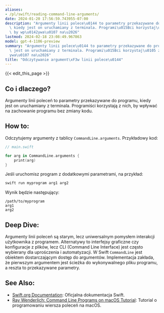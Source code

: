 ```yaml
---
aliases:
- /pl/swift/reading-command-line-arguments/
date: 2024-01-20 17:56:59.743955-07:00
description: "Argumenty linii polece\u0144 to parametry przekazywane do programu,\
  \ kiedy jest on uruchamiany z terminala. Programi\u015Bci korzystaj\u0105 z nich,\
  \ by wp\u0142ywa\u0107 na\u2026"
lastmod: 2024-02-18 23:08:49.967863
model: gpt-4-1106-preview
summary: "Argumenty linii polece\u0144 to parametry przekazywane do programu, kiedy\
  \ jest on uruchamiany z terminala. Programi\u015Bci korzystaj\u0105 z nich, by wp\u0142\
  ywa\u0107 na\u2026"
title: "Odczytywanie argument\xF3w linii polece\u0144"
---
```


{{< edit_this_page >}}

## Co i dlaczego?
Argumenty linii poleceń to parametry przekazywane do programu, kiedy jest on uruchamiany z terminala. Programiści korzystają z nich, by wpływać na zachowanie programu bez zmiany kodu.

## How to:
Odczytujemy argumenty z tablicy `CommandLine.arguments`. Przykładowy kod:

```Swift
// main.swift

for arg in CommandLine.arguments {
    print(arg)
}
```

Jeśli uruchomisz program z dodatkowymi parametrami, na przykład:

```bash
swift run myprogram arg1 arg2
```

Wynik będzie następujący:

```
/path/to/myprogram
arg1
arg2
```

## Deep Dive:
Argumenty linii poleceń są starym, lecz uniwersalnym pomysłem interakcji użytkownika z programem. Alternatywy to interfejsy graficzne czy konfiguracje z plików, lecz CLI (Command Line Interface) jest często wybierany dla uprośczenia i automatyzacji. W Swift `CommandLine` jest obiektem dostarczającym dostęp do argumentów. Implementacja zakłada, że pierwszym argumentem jest ścieżka do wykonywalnego pliku programu, a reszta to przekazywane parametry.

## See Also:
- [Swift.org Documentation](https://www.swift.org/documentation/): Oficjalna dokumentacja Swift.
- [Ray Wenderlich: Command Line Programs on macOS Tutorial](https://www.raywenderlich.com/511-command-line-programs-on-macos-tutorial): Tutorial o programowaniu wiersza poleceń na macOS.
